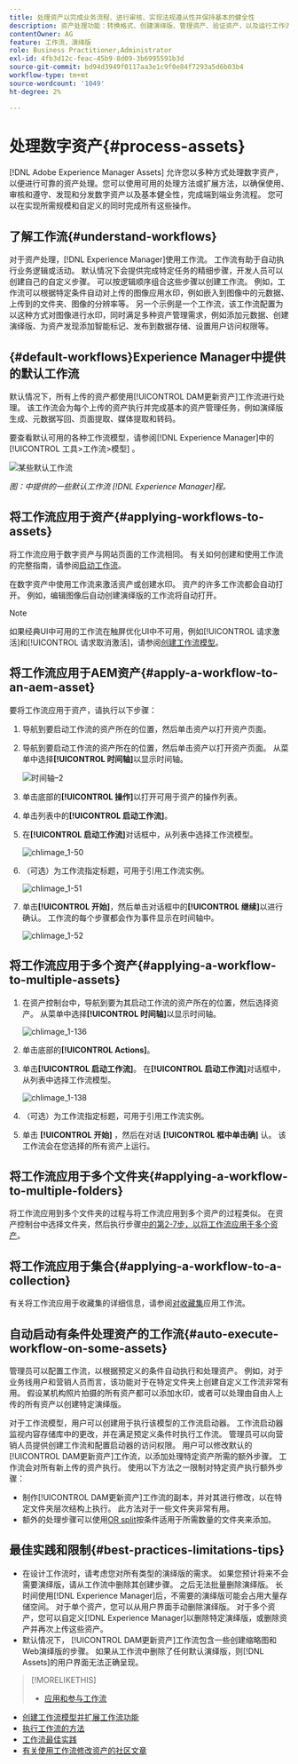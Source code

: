 ```yaml
---
title: 处理资产以完成业务流程、进行审核、实现法规遵从性并保持基本的健全性
description: 资产处理功能：转换格式、创建演绎版、管理资产、验证资产，以及运行工作流。
contentOwner: AG
feature: 工作流，演绎版
role: Business Practitioner,Administrator
exl-id: 4fb3d12c-feac-45b9-8d09-3b6995591b3d
source-git-commit: bd94d3949f0117aa3e1c9f0e84f7293a5d6b03b4
workflow-type: tm+mt
source-wordcount: '1049'
ht-degree: 2%

---
```


# 处理数字资产{#process-assets}

[!DNL Adobe Experience Manager Assets] 允许您以多种方式处理数字资产，以便进行可靠的资产处理。您可以使用可用的处理方法或扩展方法，以确保使用、审核和遵守、发现和分发数字资产以及基本健全性，完成端到端业务流程。 您可以在实现所需规模和自定义的同时完成所有这些操作。

## 了解工作流{#understand-workflows}

对于资产处理，[!DNL Experience Manager]使用工作流。 工作流有助于自动执行业务逻辑或活动。 默认情况下会提供完成特定任务的精细步骤，开发人员可以创建自己的自定义步骤。 可以按逻辑顺序组合这些步骤以创建工作流。 例如，工作流可以根据特定条件自动对上传的图像应用水印，例如嵌入到图像中的元数据、上传到的文件夹、图像的分辨率等。 另一个示例是一个工作流，该工作流配置为以这种方式对图像进行水印，同时满足多种资产管理需求，例如添加元数据、创建演绎版、为资产发现添加智能标记、发布到数据存储、设置用户访问权限等。

## {#default-workflows}Experience Manager中提供的默认工作流

默认情况下，所有上传的资产都使用[!UICONTROL DAM更新资产]工作流进行处理。 该工作流会为每个上传的资产执行并完成基本的资产管理任务，例如演绎版生成、元数据写回、页面提取、媒体提取和转码。

要查看默认可用的各种工作流模型，请参阅[!DNL Experience Manager]中的[!UICONTROL 工具>工作流>模型] 。

![某些默认工作流](assets/aem-default-workflows.png)

*图：中提供的一些默认工作流 [!DNL Experience Manager]程。*

## 将工作流应用于资产{#applying-workflows-to-assets}

将工作流应用于数字资产与网站页面的工作流相同。 有关如何创建和使用工作流的完整指南，请参阅[启动工作流](/help/sites-authoring/workflows-participating.md)。

在数字资产中使用工作流来激活资产或创建水印。 资产的许多工作流都会自动打开。 例如，编辑图像后自动创建演绎版的工作流将自动打开。

>[!NOTE]
>
>如果经典UI中可用的工作流在触屏优化UI中不可用，例如[!UICONTROL 请求激活]和[!UICONTROL 请求取消激活]，请参阅[创建工作流模型](/help/sites-developing/workflows-models.md#make-workflow-models-available-in-touchui)。

## 将工作流应用于AEM资产{#apply-a-workflow-to-an-aem-asset}

<!-- 
TBD: Add animated GIF for these steps instead of all these screenshots.
-->

要将工作流应用于资产，请执行以下步骤：

1. 导航到要启动工作流的资产所在的位置，然后单击资产以打开资产页面。

1. 导航到要启动工作流的资产所在的位置，然后单击资产以打开资产页面。 从菜单中选择&#x200B;**[!UICONTROL 时间轴]**&#x200B;以显示时间轴。

   ![时间轴–2](assets/timeline-2.png)

1. 单击底部的&#x200B;**[!UICONTROL 操作]**&#x200B;以打开可用于资产的操作列表。

1. 单击列表中的&#x200B;**[!UICONTROL 启动工作流]**。

1. 在&#x200B;**[!UICONTROL 启动工作流]**&#x200B;对话框中，从列表中选择工作流模型。

   ![chlimage_1-50](assets/chlimage_1-50.png)

1. （可选）为工作流指定标题，可用于引用工作流实例。

   ![chlimage_1-51](assets/chlimage_1-51.png)

1. 单击&#x200B;**[!UICONTROL 开始]**，然后单击对话框中的&#x200B;**[!UICONTROL 继续]**&#x200B;以进行确认。 工作流的每个步骤都会作为事件显示在时间轴中。

   ![chlimage_1-52](assets/chlimage_1-52.png)

## 将工作流应用于多个资产{#applying-a-workflow-to-multiple-assets}

1. 在资产控制台中，导航到要为其启动工作流的资产所在的位置，然后选择资产。 从菜单中选择&#x200B;**[!UICONTROL 时间轴]**&#x200B;以显示时间轴。

   ![chlimage_1-136](assets/chlimage_1-136.png)

1. 单击底部的&#x200B;**[!UICONTROL Actions]**。

1. 单击&#x200B;**[!UICONTROL 启动工作流]**。 在&#x200B;**[!UICONTROL 启动工作流]**&#x200B;对话框中，从列表中选择工作流模型。

   ![chlimage_1-138](assets/chlimage_1-138.png)

1. （可选）为工作流指定标题，可用于引用工作流实例。

1. 单击 **[!UICONTROL 开始]** ，然后在对话 **[!UICONTROL 框中单击确]** 认。 该工作流会在您选择的所有资产上运行。

## 将工作流应用于多个文件夹{#applying-a-workflow-to-multiple-folders}

将工作流应用到多个文件夹的过程与将工作流应用到多个资产的过程类似。 在资产控制台中选择文件夹，然后执行步骤[中的第2-7步，以将工作流应用于多个资产](assets-workflow.md#applying-a-workflow-to-multiple-assets)。

## 将工作流应用于集合{#applying-a-workflow-to-a-collection}

有关将工作流应用于收藏集的详细信息，请参阅[对收藏集](managing-collections-touch-ui.md#running-a-workflow-on-a-collection)应用工作流。

## 自动启动有条件处理资产的工作流{#auto-execute-workflow-on-some-assets}

管理员可以配置工作流，以根据预定义的条件自动执行和处理资产。 例如，对于业务线用户和营销人员而言，该功能对于在特定文件夹上创建自定义工作流非常有用。 假设某机构照片拍摄的所有资产都可以添加水印，或者可以处理由自由人上传的所有资产以创建特定演绎版。

对于工作流模型，用户可以创建用于执行该模型的工作流启动器。 工作流启动器监视内容存储库中的更改，并在满足预定义条件时执行工作流。 管理员可以向营销人员提供创建工作流和配置启动器的访问权限。 用户可以修改默认的[!UICONTROL DAM更新资产]工作流，以添加处理特定资产所需的额外步骤。 工作流会对所有新上传的资产执行。 使用以下方法之一限制对特定资产执行额外步骤：

* 制作[!UICONTROL DAM更新资产]工作流的副本，并对其进行修改，以在特定文件夹层次结构上执行。 此方法对于一些文件夹非常有用。
* 额外的处理步骤可以使用[OR split](/help/sites-developing/workflows-step-ref.md#or-split)按条件适用于所需数量的文件夹来添加。

## 最佳实践和限制{#best-practices-limitations-tips}

* 在设计工作流时，请考虑您对所有类型的演绎版的需求。 如果您预计将来不会需要演绎版，请从工作流中删除其创建步骤。 之后无法批量删除演绎版。 长时间使用[!DNL Experience Manager]后，不需要的演绎版可能会占用大量存储空间。 对于单个资产，您可以从用户界面手动删除演绎版。 对于多个资产，您可以自定义[!DNL Experience Manager]以删除特定演绎版，或删除资产并再次上传这些资产。
* 默认情况下， [!UICONTROL DAM更新资产]工作流包含一些创建缩略图和Web演绎版的步骤。 如果从工作流中删除了任何默认演绎版，则[!DNL Assets]的用户界面无法正确呈现。

>[!MORELIKETHIS]
>
>* [应用和参与工作流](/help/sites-authoring/workflows.md)
* [创建工作流模型并扩展工作流功能](/help/sites-developing/workflows.md)
* [执行工作流的方法](/help/sites-administering/workflows-starting.md)
* [工作流最佳实践](/help/sites-developing/workflows-best-practices.md)
* [有关使用工作流修改资产的社区文章](https://helpx.adobe.com/experience-manager/using/modify_asset_workflow.html)

